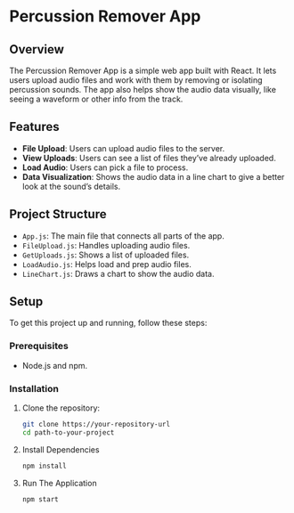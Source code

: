 # Percussion Remover App

## Overview

The Percussion Remover App is a simple web app built with React. It lets users upload audio files and work with them by removing or isolating percussion sounds. The app also helps show the audio data visually, like seeing a waveform or other info from the track.

## Features

- **File Upload**: Users can upload audio files to the server.
- **View Uploads**: Users can see a list of files they’ve already uploaded.
- **Load Audio**: Users can pick a file to process.
- **Data Visualization**: Shows the audio data in a line chart to give a better look at the sound’s details.

## Project Structure

- `App.js`: The main file that connects all parts of the app.
- `FileUpload.js`: Handles uploading audio files.
- `GetUploads.js`: Shows a list of uploaded files.
- `LoadAudio.js`: Helps load and prep audio files.
- `LineChart.js`: Draws a chart to show the audio data.
## Setup

To get this project up and running, follow these steps:

### Prerequisites

- Node.js and npm.

### Installation

1. Clone the repository:
   ```bash
   git clone https://your-repository-url
   cd path-to-your-project
2. Install Dependencies
    ```bash
    npm install
3. Run The Application
    ```bash
    npm start
